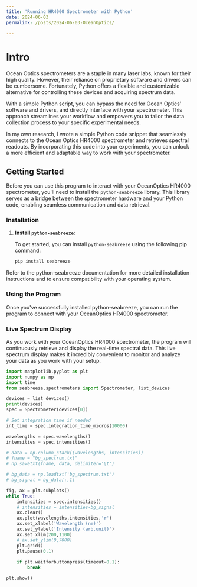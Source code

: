 ```yaml
---
title: 'Running HR4000 Spectrometer with Python'
date: 2024-06-03
permalink: /posts/2024-06-03-OceanOptics/

---
```

# Intro
Ocean Optics spectrometers are a staple in many laser labs, known for their high quality. However, their reliance on proprietary software and drivers can be cumbersome. Fortunately, Python offers a flexible and customizable alternative for controlling these devices and acquiring spectrum data.

With a simple Python script, you can bypass the need for Ocean Optics' software and drivers, and directly interface with your spectrometer. This approach streamlines your workflow and empowers you to tailor the data collection process to your specific experimental needs.

In my own research, I wrote a simple Python code snippet that seamlessly connects to the Ocean Optics HR4000 spectrometer and retrieves spectral readouts. By incorporating this code into your experiments, you can unlock a more efficient and adaptable way to work with your spectrometer.

## Getting Started

Before you can use this program to interact with your OceanOptics HR4000 spectrometer, you'll need to install the `python-seabreeze` library. This library serves as a bridge between the spectrometer hardware and your Python code, enabling seamless communication and data retrieval.

### Installation

1. **Install `python-seabreeze`**:

   To get started, you can install `python-seabreeze` using the following pip command:

   ```bash
   pip install seabreeze

Refer to the python-seabreeze documentation for more detailed installation instructions and to ensure compatibility with your operating system.

### Using the Program
Once you've successfully installed python-seabreeze, you can run the program to connect with your OceanOptics HR4000 spectrometer. 

### Live Spectrum Display
As you work with your OceanOptics HR4000 spectrometer, the program will continuously retrieve and display the real-time spectral data. This live spectrum display makes it incredibly convenient to monitor and analyze your data as you work with your setup.


```python
import matplotlib.pyplot as plt
import numpy as np
import time
from seabreeze.spectrometers import Spectrometer, list_devices

devices = list_devices()
print(devices)
spec = Spectrometer(devices[0])

# Set integration time if needed
int_time = spec.integration_time_micros(10000)

wavelengths = spec.wavelengths()
intensities = spec.intensities()

# data = np.column_stack((wavelengths, intensities))
# fname = "bg_spectrum.txt"
# np.savetxt(fname, data, delimiter='\t')

# bg_data = np.loadtxt('bg_spectrum.txt')
# bg_signal = bg_data[:,1]

fig, ax = plt.subplots()
while True:
    intensities = spec.intensities()
    # intensities = intensities-bg_signal
    ax.clear()
    ax.plot(wavelengths,intensities,'r')
    ax.set_xlabel('Wavelength (nm)')
    ax.set_ylabel('Intensity (arb.unit)')
    ax.set_xlim(200,1100)
    # ax.set_ylim(0,7000)
    plt.grid()
    plt.pause(0.1)
    
    if plt.waitforbuttonpress(timeout=0.1):
        break

plt.show()
```